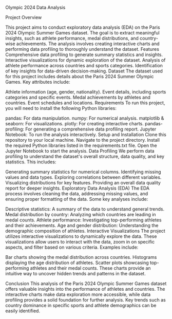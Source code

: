 Olympic 2024 Data Analysis

Project Overview

This project aims to conduct exploratory data analysis (EDA) on the Paris 2024 Olympic Summer Games dataset. The goal is to extract meaningful insights, such as athlete performance, medal distributions, and country-wise achievements. The analysis involves creating interactive charts and performing data profiling to thoroughly understand the dataset.
Features
Comprehensive data profiling to generate summary statistics and insights.
Interactive visualizations for dynamic exploration of the dataset.
Analysis of athlete performance across countries and sports categories.
Identification of key insights for data-driven decision-making.
Dataset
The dataset used for this project includes details about the Paris 2024 Summer Olympic Games. Key attributes include:

Athlete information (age, gender, nationality).
Event details, including sports categories and specific events.
Medal achievements by athletes and countries.
Event schedules and locations.
Requirements
To run this project, you will need to install the following Python libraries:

pandas: For data manipulation.
numpy: For numerical analysis.
matplotlib & seaborn: For visualizations.
plotly: For creating interactive charts.
pandas-profiling: For generating a comprehensive data profiling report.
Jupyter Notebook: To run the analysis interactively.
Setup and Installation
Clone this repository to your local machine.
Navigate to the project directory.
Install the required Python libraries listed in the requirements.txt file.
Open the Jupyter Notebook to start the analysis.
Data Profiling
We perform data profiling to understand the dataset's overall structure, data quality, and key statistics. This includes:

Generating summary statistics for numerical columns.
Identifying missing values and data types.
Exploring correlations between different variables.
Visualizing distributions for key features.
Providing an overall data quality report for deeper insights.
Exploratory Data Analysis (EDA)
The EDA process involves cleaning the data, addressing missing values, and ensuring proper formatting of the data. Some key analyses include:

Descriptive statistics: A summary of the data to understand general trends.
Medal distribution by country: Analyzing which countries are leading in medal counts.
Athlete performance: Investigating top-performing athletes and their achievements.
Age and gender distribution: Understanding the demographic composition of athletes.
Interactive Visualizations
The project utilizes interactive visualizations to dynamically explore the data. These visualizations allow users to interact with the data, zoom in on specific aspects, and filter based on various criteria. Examples include:

Bar charts showing the medal distribution across countries.
Histograms displaying the age distribution of athletes.
Scatter plots showcasing top-performing athletes and their medal counts.
These charts provide an intuitive way to uncover hidden trends and patterns in the dataset.

Conclusion
This analysis of the Paris 2024 Olympic Summer Games dataset offers valuable insights into the performance of athletes and countries. The interactive charts make data exploration more accessible, while data profiling provides a solid foundation for further analysis. Key trends such as country dominance in specific sports and athlete demographics can be easily identified.
